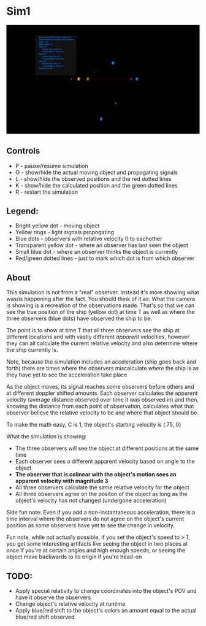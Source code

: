 # Sim1

![video](../assets/superluminal_speeds.gif)

## Controls
* P - pause/resume simulation
* O - show/hide the actual moving object and propogating signals
* L - show/hide the observed positions and the red dotted lines
* K - show/hide the calculated position and the green dotted lines
* R - restart the simulation

## Legend:
* Bright yellow dot - moving object
* Yellow rings - light signals propogating
* Blue dots - observers with relative velocity 0 to eachother
* Transparent yellow dot - where an observer has last seen the object
* Small blue dot - where an observer thinks the object is currently
* Red/green dotted lines - just to mark which dot is from which observer

## About

This simulation is not from a "real" observer. Instead it's more showing what was/is happening
after the fact. You should think of it as: What the camera is showing is a recreation of the observations made.
That's so that we can see the true position of the ship (yellow dot) at time T as well as where the three observers
(blue dots) have observed the ship to be.

The point is to show at time T that all three observers see the ship at different locations
and with vastly different _apparent_ velocities, however they can all calculate
the current relative velocity and also determine where the ship currently is.

Note, because the simulation includes an acceleration (ship goes back and forth)
there are times where the observers miscalculate _where_ the ship is as they have yet
to see the acceleration take place

As the object moves, its signal reaches some observers before others and at different
doppler shifted amounts. Each observer calculates the apparent velocity (average distance observed over time it was observed in)
and then, knowing the distance from each point of observation, calculates what that observer
believe the relative velocity to be and where that object should be.

To make the math easy, C is 1, the object's starting velocity is (.75, 0)

What the simulation is showing:
* The three observers will see the object at different positions at the same time
* Each observer sees a different apparent velocity based on angle to the object
* **The observer that is colinear with the object's motion sees an apparent velocity with magnitude 3**
* All three observers calculate the same relative velocity for the object
* All three observers agree on the positon of the object as long as the object's velocity has not changed (undergone acceleration)

Side fun note: Even if you add a non-instantaneous acceleration, there is a time interval where the observers do not agree on the object's current position
as some observers have yet to see the change in velocity.

Fun note, while not actually possible, if you set the object's speed to > 1, you get some interesting
artifacts like seeing the object in two places at once if you're at certain angles and high enough speeds,
or seeing the object move backwards to its origin if you're head-on

## TODO:
* Apply special relativity to change coordinates into the object's POV and have it observe the observers
* Change object's relative velocity at runtime
* Apply blue/red shift to the object's colors an amount equal to the actual blue/red shift observed